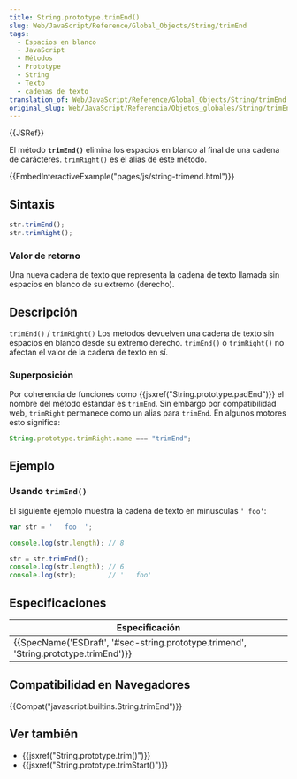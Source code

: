 ```yaml
---
title: String.prototype.trimEnd()
slug: Web/JavaScript/Reference/Global_Objects/String/trimEnd
tags:
  - Espacios en blanco
  - JavaScript
  - Métodos
  - Prototype
  - String
  - Texto
  - cadenas de texto
translation_of: Web/JavaScript/Reference/Global_Objects/String/trimEnd
original_slug: Web/JavaScript/Referencia/Objetos_globales/String/trimEnd
---
```

{{JSRef}}

El método **`trimEnd()`** elimina los espacios en blanco al final de una cadena de carácteres. `trimRight()` es el alias de este método.

{{EmbedInteractiveExample("pages/js/string-trimend.html")}}

## Sintaxis

```js
str.trimEnd();
str.trimRight();
```

### Valor de retorno

Una nueva cadena de texto que representa la cadena de texto llamada sin espacios en blanco de su extremo (derecho).

## Descripción

`trimEnd()` / `trimRight()` Los metodos devuelven una cadena de texto sin espacios en blanco desde su extremo derecho. `trimEnd()` ó `trimRight()` no afectan el valor de la cadena de texto en sí.

### Superposición

Por coherencia de funciones como {{jsxref("String.prototype.padEnd")}} el nombre del método estandar es `trimEnd`. Sin embargo por compatibilidad web, `trimRight` permanece como un alias para `trimEnd`. En algunos motores esto significa:

```js
String.prototype.trimRight.name === "trimEnd";
```

## Ejemplo

### Usando `trimEnd()`

El siguiente ejemplo muestra la cadena de texto en minusculas `' foo'`:

```js
var str = '   foo  ';

console.log(str.length); // 8

str = str.trimEnd();
console.log(str.length); // 6
console.log(str);        // '   foo'
```

## Especificaciones

| Especificación                                                                                                   |
| ---------------------------------------------------------------------------------------------------------------- |
| {{SpecName('ESDraft', '#sec-string.prototype.trimend', 'String.prototype.trimEnd')}} |

## Compatibilidad en Navegadores

{{Compat("javascript.builtins.String.trimEnd")}}

## Ver también

- {{jsxref("String.prototype.trim()")}}
- {{jsxref("String.prototype.trimStart()")}}

